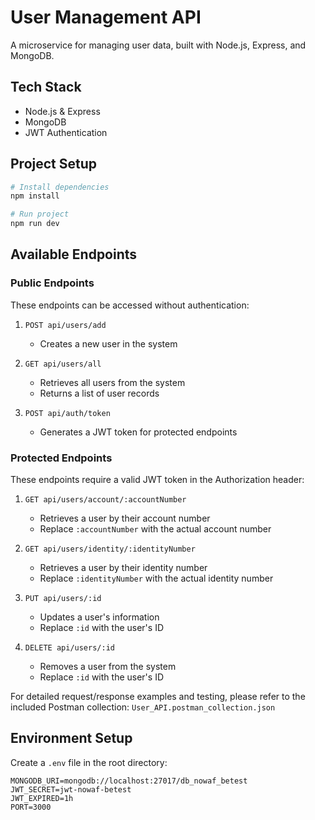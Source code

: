 # User Management API

A microservice for managing user data, built with Node.js, Express, and MongoDB.

## Tech Stack
- Node.js & Express
- MongoDB
- JWT Authentication

## Project Setup

```bash
# Install dependencies
npm install

# Run project
npm run dev
```

## Available Endpoints

### Public Endpoints
These endpoints can be accessed without authentication:

1. `POST api/users/add`
   - Creates a new user in the system

2. `GET api/users/all`
   - Retrieves all users from the system
   - Returns a list of user records

3. `POST api/auth/token`
   - Generates a JWT token for protected endpoints

### Protected Endpoints
These endpoints require a valid JWT token in the Authorization header:

1. `GET api/users/account/:accountNumber`
   - Retrieves a user by their account number
   - Replace `:accountNumber` with the actual account number

2. `GET api/users/identity/:identityNumber`
   - Retrieves a user by their identity number
   - Replace `:identityNumber` with the actual identity number

3. `PUT api/users/:id`
   - Updates a user's information
   - Replace `:id` with the user's ID

4. `DELETE api/users/:id`
   - Removes a user from the system
   - Replace `:id` with the user's ID

For detailed request/response examples and testing, please refer to the included Postman collection: `User_API.postman_collection.json`

## Environment Setup

Create a `.env` file in the root directory:
```
MONGODB_URI=mongodb://localhost:27017/db_nowaf_betest
JWT_SECRET=jwt-nowaf-betest
JWT_EXPIRED=1h
PORT=3000
```
